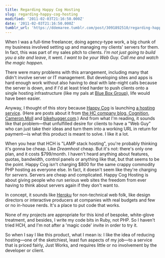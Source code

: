 ```yaml
---
title: Regarding Happy Cog Hosting
slug: regarding-happy-cog-hosting
modified: '2011-02-03T21:16:50.000Z'
date: '2011-02-03T21:16:50.000Z'
tumblr_url: 'https://ddemaree.tumblr.com/post/3091892510/regarding-happy-cog-hosting'
---
```

When I was a full-time freelancer, doing agency-type work, a big chunk of my business involved setting up and managing my clients' servers for them. In fact, this was part of my sales pitch to clients. _I'm not just going to build you a site and leave_, it went. _I want to be your Web Guy. Call me and watch the magic happen._

There were many problems with this arrangement, including many that didn't involve server or IT management. But developing sites and apps is hard enough work without also having to deal with late-night calls because the server is down, and if I'd at least tried harder to push clients onto a single hosting infrastructure (like my pals at [Blue Box Group](http://www.bluebox.net/)), life would have been easier.

Anyway, I thought of this story because [Happy Cog](http://happycog.com) is launching [a hosting service](http://happycoghosting.com/). (Here are posts about it from [the HC company blog, Cognition](http://cognition.happycog.com/article/happy-cog-hosting), [Cameron Moll](http://cameronmoll.tumblr.com/post/3090588894/happy-cog-hosting-white-glove-lamp-stack-hosting) and [bikehugger.com](http://bikehugger.com/2011/02/happy-cog-hosting.html).) And from what I'm reading, it sounds like that problem—that unfulfilled desire for clients to have a "Web Guy" who can just take their ideas and turn them into a working URL in return for payment—is what this product is meant to solve. I like it a lot.

When you hear that HCH is "LAMP stack hosting", you're probably thinking it's gonna be cheap. Like _Dreamhost_ cheap. But it's not: there's only one plan, and it costs $799/month. I haven't heard anything about features, quotas, bandwidth, control panels or anything like that, but that seems to be the point. Happy Cog isn't charging $800 for the same crappy commodity PHP hosting as everyone else. In fact, it doesn't seem like they're charging for _servers_. Servers are cheap and complicated. Happy Cog Hosting is about giving people who run serious web sites the freedom from ever having to think about servers again if they don't want to.

In concept, it sounds like [Heroku](http://heroku.com/) for non-technical web folk, like design directors or interactive producers at companies with real budgets and few or no in-house nerds. It's a place to put code that works.

None of my projects are appropriate for this kind of bespoke, white-glove treatment, and besides, I write my code bits in Ruby, not PHP. So I haven't tried HCH, and I'm not after a 'magic code' invite in order to try it.

So when I say I like this product, what I mean is: I like the idea of reducing hosting—one of the sketchiest, least fun aspects of my job—to a service that is priced fairly, Just Works, and requires little or no involvement by the developer or client.
